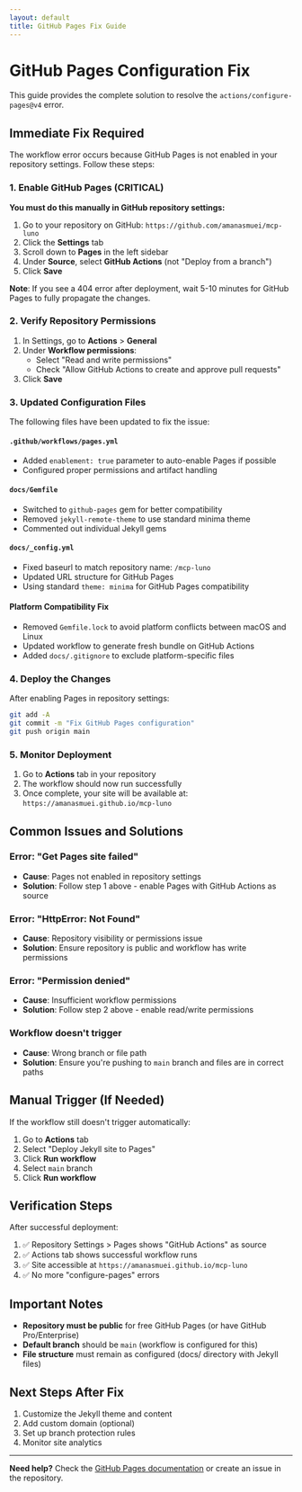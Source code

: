 ```yaml
---
layout: default
title: GitHub Pages Fix Guide
---
```


# GitHub Pages Configuration Fix

This guide provides the complete solution to resolve the `actions/configure-pages@v4` error.

## Immediate Fix Required

The workflow error occurs because GitHub Pages is not enabled in your repository settings. Follow these steps:

### 1. Enable GitHub Pages (CRITICAL)

**You must do this manually in GitHub repository settings:**

1. Go to your repository on GitHub: `https://github.com/amanasmuei/mcp-luno`
2. Click the **Settings** tab
3. Scroll down to **Pages** in the left sidebar
4. Under **Source**, select **GitHub Actions** (not "Deploy from a branch")
5. Click **Save**

**Note**: If you see a 404 error after deployment, wait 5-10 minutes for GitHub Pages to fully propagate the changes.

### 2. Verify Repository Permissions

1. In Settings, go to **Actions** > **General**
2. Under **Workflow permissions**:
   - Select "Read and write permissions"
   - Check "Allow GitHub Actions to create and approve pull requests"
3. Click **Save**

### 3. Updated Configuration Files

The following files have been updated to fix the issue:

#### `.github/workflows/pages.yml`
- Added `enablement: true` parameter to auto-enable Pages if possible
- Configured proper permissions and artifact handling

#### `docs/Gemfile`
- Switched to `github-pages` gem for better compatibility
- Removed `jekyll-remote-theme` to use standard minima theme
- Commented out individual Jekyll gems

#### `docs/_config.yml`
- Fixed baseurl to match repository name: `/mcp-luno`
- Updated URL structure for GitHub Pages
- Using standard `theme: minima` for GitHub Pages compatibility

#### Platform Compatibility Fix
- Removed `Gemfile.lock` to avoid platform conflicts between macOS and Linux
- Updated workflow to generate fresh bundle on GitHub Actions
- Added `docs/.gitignore` to exclude platform-specific files

### 4. Deploy the Changes

After enabling Pages in repository settings:

```bash
git add -A
git commit -m "Fix GitHub Pages configuration"
git push origin main
```

### 5. Monitor Deployment

1. Go to **Actions** tab in your repository
2. The workflow should now run successfully
3. Once complete, your site will be available at: `https://amanasmuei.github.io/mcp-luno`

## Common Issues and Solutions

### Error: "Get Pages site failed"
- **Cause**: Pages not enabled in repository settings
- **Solution**: Follow step 1 above - enable Pages with GitHub Actions as source

### Error: "HttpError: Not Found"
- **Cause**: Repository visibility or permissions issue
- **Solution**: Ensure repository is public and workflow has write permissions

### Error: "Permission denied"
- **Cause**: Insufficient workflow permissions
- **Solution**: Follow step 2 above - enable read/write permissions

### Workflow doesn't trigger
- **Cause**: Wrong branch or file path
- **Solution**: Ensure you're pushing to `main` branch and files are in correct paths

## Manual Trigger (If Needed)

If the workflow still doesn't trigger automatically:

1. Go to **Actions** tab
2. Select "Deploy Jekyll site to Pages"
3. Click **Run workflow**
4. Select `main` branch
5. Click **Run workflow**

## Verification Steps

After successful deployment:

1. ✅ Repository Settings > Pages shows "GitHub Actions" as source
2. ✅ Actions tab shows successful workflow runs
3. ✅ Site accessible at `https://amanasmuei.github.io/mcp-luno`
4. ✅ No more "configure-pages" errors

## Important Notes

- **Repository must be public** for free GitHub Pages (or have GitHub Pro/Enterprise)
- **Default branch** should be `main` (workflow is configured for this)
- **File structure** must remain as configured (docs/ directory with Jekyll files)

## Next Steps After Fix

1. Customize the Jekyll theme and content
2. Add custom domain (optional)
3. Set up branch protection rules
4. Monitor site analytics

---

**Need help?** Check the [GitHub Pages documentation](https://docs.github.com/en/pages) or create an issue in the repository.